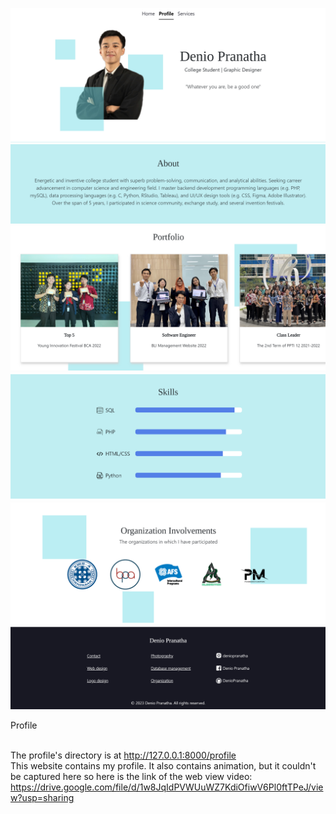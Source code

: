 ![view 1](https://github.com/DenioPranatha/SL1/blob/master/public/img/s1.png)
![view 2](https://github.com/DenioPranatha/SL1/blob/master/public/img/s2.png)
![view 3](https://github.com/DenioPranatha/SL1/blob/master/public/img/s3.png)
![view 4](https://github.com/DenioPranatha/SL1/blob/master/public/img/s4.png)
![view 5](https://github.com/DenioPranatha/SL1/blob/master/public/img/s5.png)
![view 6](https://github.com/DenioPranatha/SL1/blob/master/public/img/s6.png)

Profile <br/> <br/>

The profile's directory is at http://127.0.0.1:8000/profile <br/>
This website contains my profile. It also contains animation, but it couldn't be captured here so here is the link of the web view video: 
https://drive.google.com/file/d/1w8JqIdPVWUuWZ7KdiOfiwV6Pl0ftTPeJ/view?usp=sharing <br/>


